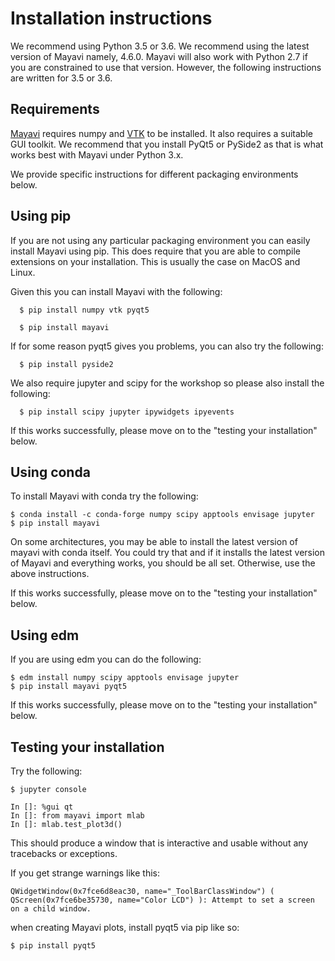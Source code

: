 # Installation instructions

We recommend using Python 3.5 or 3.6. We recommend using the latest version of
Mayavi namely, 4.6.0. Mayavi will also work with Python 2.7 if you are
constrained to use that version. However, the following instructions are
written for 3.5 or 3.6.

## Requirements

[Mayavi](https://github.com/enthought/mayavi) requires numpy and
[VTK](https://www.vtk.org) to be installed. It also requires a suitable GUI
toolkit. We recommend that you install PyQt5 or PySide2 as that is what works
best with Mayavi under Python 3.x.

We provide specific instructions for different packaging environments below.

## Using pip

If you are not using any particular packaging environment you can easily
install Mayavi using pip. This does require that you are able to compile
extensions on your installation. This is usually the case on MacOS and Linux.


Given this you can install Mayavi with the following:
```
  $ pip install numpy vtk pyqt5

  $ pip install mayavi
```

If for some reason pyqt5 gives you problems, you can also try the following:

```
  $ pip install pyside2
```

We also require jupyter and scipy for the workshop so please also install the following:

```
  $ pip install scipy jupyter ipywidgets ipyevents
```

If this works successfully, please move on to the "testing your installation" below.

## Using conda

To install Mayavi with conda try the following:

```
$ conda install -c conda-forge numpy scipy apptools envisage jupyter
$ pip install mayavi
```

On some architectures, you may be able to install the latest version of mayavi
with conda itself. You could try that and if it installs the latest version of
Mayavi and everything works, you should be all set. Otherwise, use the above
instructions.

If this works successfully, please move on to the "testing your installation"
below.


## Using edm

If you are using edm you can do the following:

```
$ edm install numpy scipy apptools envisage jupyter
$ pip install mayavi pyqt5
```

If this works successfully, please move on to the "testing your installation"
below.


## Testing your installation

Try the following:

```
$ jupyter console

In []: %gui qt
In []: from mayavi import mlab
In []: mlab.test_plot3d()
```

This should produce a window that is interactive and usable without any
tracebacks or exceptions.

If you get strange warnings like this:
```
QWidgetWindow(0x7fce6d8eac30, name="_ToolBarClassWindow") ( QScreen(0x7fce6be35730, name="Color LCD") ): Attempt to set a screen on a child window.
```
when creating Mayavi plots, install pyqt5 via pip like so:

```
$ pip install pyqt5
```
